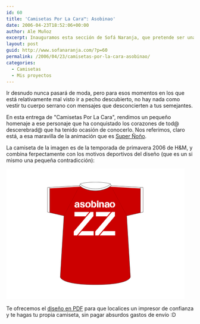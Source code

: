 ```yaml
---
id: 60
title: 'Camisetas Por La Cara™: Asobinao'
date: 2006-04-23T18:52:06+00:00
author: Ale Muñoz
excerpt: Inauguramos esta sección de Sofá Naranja, que pretende ser una válvula de escape para toda esa creatividad que nos rebosa por el pecho y se nos sale por las cuencas de los ojos...
layout: post
guid: http://www.sofanaranja.com/?p=60
permalink: /2006/04/23/camisetas-por-la-cara-asobinao/
categories:
  - Camisetas
  - Mis proyectos
---
```

Ir desnudo nunca pasará de moda, pero para esos momentos en los que está relativamente mal visto ir a pecho descubierto, no hay nada como vestir tu cuerpo serrano con mensajes que desconcierten a tus semejantes.

En esta entrega de "Camisetas Por La Cara", rendimos un pequeño homenaje a ese personaje que ha conquistado los corazones de tod@ descerebrad@ que ha tenido ocasión de conocerlo. Nos referimos, claro está, a esa maravilla de la animación que es [Super Ñoño][1].

La camiseta de la imagen es de la temporada de primavera 2006 de H&M, y combina ferpectamente con los motivos deportivos del diseño (que es un si mismo una pequeña contradicción):

<img src='/images/sn_camiseta_001_asobinao.png' alt='' />

Te ofrecemos el <a href='/images/sn_camisetas_001_asobinao.pdf' title=''>diseño en PDF</a> para que localices un impresor de confianza y te hagas tu propia camiseta, sin pagar absurdos gastos de envío :D


[1]: http://youtube.com/results?search=superñoño